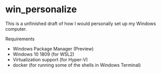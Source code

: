 # win_personalize
This is a unfinished draft of how I would personally set up my Windows computer. 

Requirements
* Windows Package Manager (Preview)
* Windows 10 1809 (for WSL2)
* Virtualization support (for Hyper-V)
* docker (for running some of the shells in Windows Terminal)
